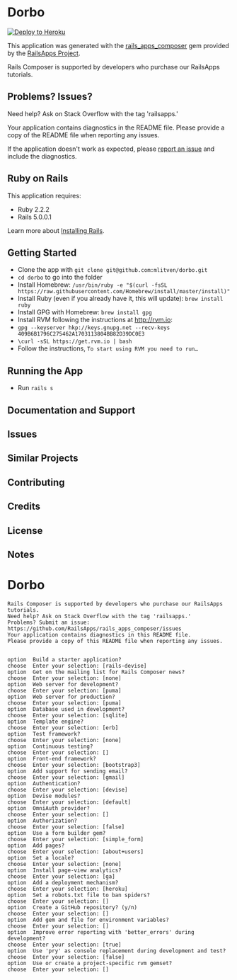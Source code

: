 Dorbo
================

[![Deploy to Heroku](https://www.herokucdn.com/deploy/button.png)](https://heroku.com/deploy)

This application was generated with the [rails_apps_composer](https://github.com/RailsApps/rails_apps_composer) gem
provided by the [RailsApps Project](http://railsapps.github.io/).

Rails Composer is supported by developers who purchase our RailsApps tutorials.

Problems? Issues?
-----------

Need help? Ask on Stack Overflow with the tag 'railsapps.'

Your application contains diagnostics in the README file. Please provide a copy of the README file when reporting any issues.

If the application doesn't work as expected, please [report an issue](https://github.com/RailsApps/rails_apps_composer/issues)
and include the diagnostics.

Ruby on Rails
-------------

This application requires:

- Ruby 2.2.2
- Rails 5.0.0.1

Learn more about [Installing Rails](http://railsapps.github.io/installing-rails.html).

Getting Started
---------------
- Clone the app with `git clone git@github.com:mlitven/dorbo.git`
- `cd dorbo` to go into the folder
- Install Homebrew: `/usr/bin/ruby -e "$(curl -fsSL https://raw.githubusercontent.com/Homebrew/install/master/install)"`
- Install Ruby (even if you already have it, this will update): `brew install ruby`
- Install GPG with Homebrew: `brew install gpg`
- Install RVM following the instructions at http://rvm.io:
- `gpg --keyserver hkp://keys.gnupg.net --recv-keys 409B6B1796C275462A1703113804BB82D39DC0E3`
- `\curl -sSL https://get.rvm.io | bash`
- Follow the instructions, `To start using RVM you need to run…`



Running the App
---------------
- Run `rails s`

Documentation and Support
-------------------------

Issues
-------------

Similar Projects
----------------

Contributing
------------

Credits
-------

License
-------


Notes
-----

Dorbo
================
```
Rails Composer is supported by developers who purchase our RailsApps tutorials.
Need help? Ask on Stack Overflow with the tag 'railsapps.'
Problems? Submit an issue: https://github.com/RailsApps/rails_apps_composer/issues
Your application contains diagnostics in this README file.
Please provide a copy of this README file when reporting any issues.


option  Build a starter application?
choose  Enter your selection: [rails-devise]
option  Get on the mailing list for Rails Composer news?
choose  Enter your selection: [none]
option  Web server for development?
choose  Enter your selection: [puma]
option  Web server for production?
choose  Enter your selection: [puma]
option  Database used in development?
choose  Enter your selection: [sqlite]
option  Template engine?
choose  Enter your selection: [erb]
option  Test framework?
choose  Enter your selection: [none]
option  Continuous testing?
choose  Enter your selection: []
option  Front-end framework?
choose  Enter your selection: [bootstrap3]
option  Add support for sending email?
choose  Enter your selection: [gmail]
option  Authentication?
choose  Enter your selection: [devise]
option  Devise modules?
choose  Enter your selection: [default]
option  OmniAuth provider?
choose  Enter your selection: []
option  Authorization?
choose  Enter your selection: [false]
option  Use a form builder gem?
choose  Enter your selection: [simple_form]
option  Add pages?
choose  Enter your selection: [about+users]
option  Set a locale?
choose  Enter your selection: [none]
option  Install page-view analytics?
choose  Enter your selection: [ga]
option  Add a deployment mechanism?
choose  Enter your selection: [heroku]
option  Set a robots.txt file to ban spiders?
choose  Enter your selection: []
option  Create a GitHub repository? (y/n)
choose  Enter your selection: []
option  Add gem and file for environment variables?
choose  Enter your selection: []
option  Improve error reporting with 'better_errors' during development?
choose  Enter your selection: [true]
option  Use 'pry' as console replacement during development and test?
choose  Enter your selection: [false]
option  Use or create a project-specific rvm gemset?
choose  Enter your selection: []
```
